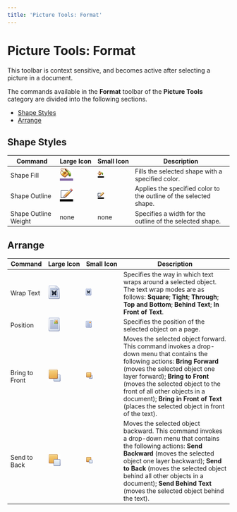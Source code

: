 ```yaml
---
title: 'Picture Tools: Format'
---
```

# Picture Tools: Format
This toolbar is context sensitive, and becomes active after selecting a picture in a document.

The commands available in the **Format** toolbar of the **Picture Tools** category are divided into the following sections.
* [Shape Styles](#shapestyles)
* [Arrange](#arrange)

## <a name="shapestyles"/>Shape Styles
| Command | Large&nbsp;Icon | Small&nbsp;Icon | Description |
|---|---|---|---|
| Shape Fill | ![icon-toolbar-picture-tools-shape-fill](../../../../images/img20820.png) | ![icon-small-toolbar-picture-tools-shape-fill](../../../../images/img20827.png) | Fills the selected shape with a specified color. |
| Shape Outline | ![icon-toolbar-picture-tools-shape-outline](../../../../images/img20821.png) | ![icon-small-toolbar-picture-tools-shape-outline](../../../../images/img20828.png) | Applies the specified color to the outline of the selected shape. |
| Shape Outline Weight | none | none | Specifies a width for the outline of the selected shape. |

## <a name="arrange"/>Arrange
| Command | Large&nbsp;Icon | Small&nbsp;Icon | Description |
|---|---|---|---|
| Wrap Text | ![icon-toolbar-picture-tools-wrap-text](../../../../images/img20822.png) | ![icon-small-toolbar-picture-tools-wrap-text](../../../../images/img20829.png) | Specifies the way in which text wraps around a selected object. The text wrap modes are as follows: **Square**; **Tight**; **Through**; **Top and Bottom**; **Behind Text**; **In Front of Text**. |
| Position | ![icon-toolbar-picture-tools-position](../../../../images/img20816.png) | ![icon-small-toolbar-picture-tools-position](../../../../images/img20825.png) | Specifies the position of the selected object on a page. |
| Bring to Front | ![icon-toolbar-picture-tools-bring-to-front](../../../../images/img20814.png) | ![icon-small-toolbar-picture-tools-bring-to-front](../../../../images/img20824.png) | Moves the selected object forward. This command invokes a drop-down menu that contains the following actions: **Bring Forward** (moves the selected object one layer forward); **Bring to Front** (moves the selected object to the front of all other objects in a document); **Bring in Front of Text** (places the selected object in front of the text). |
| Send to Back | ![icon-toolbar-picture-tools-send-to-back](../../../../images/img20818.png) | ![icon-small-toolbar-picture-tools-send-to-back](../../../../images/img20826.png) | Moves the selected object backward. This command invokes a drop-down menu that contains the following actions: **Send Backward** (moves the selected object one layer backward); **Send to Back** (moves the selected object behind all other objects in a document); **Send Behind Text** (moves the selected object behind the text). |